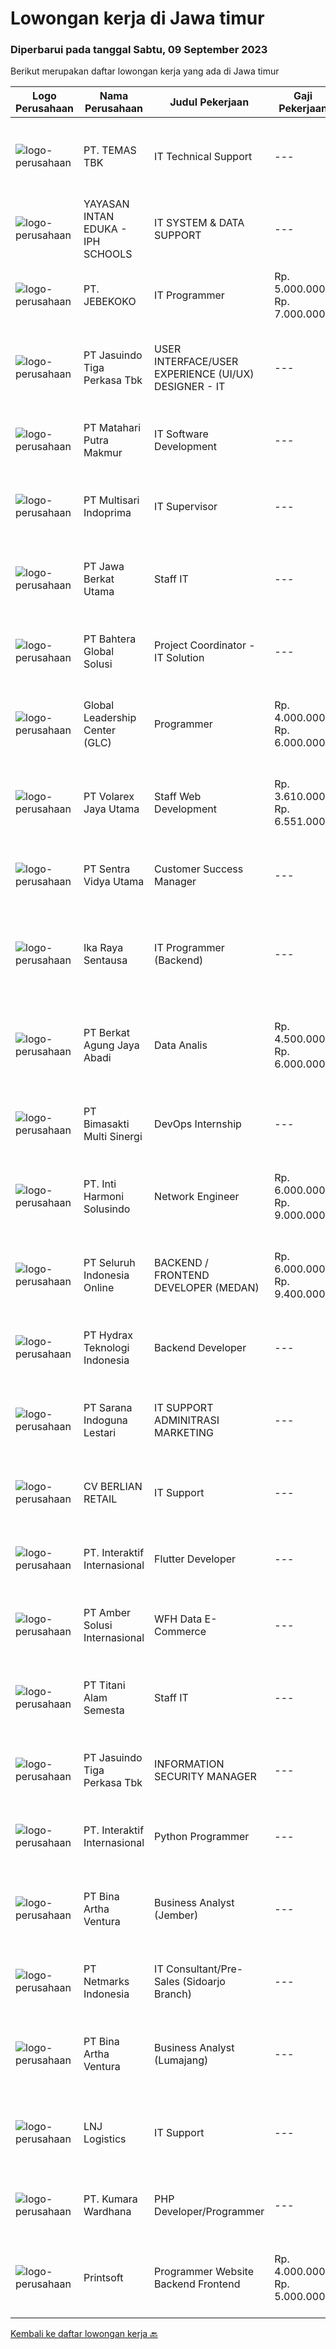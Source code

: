 
  # Lowongan kerja di Jawa timur

  ### Diperbarui pada tanggal Sabtu, 09 September 2023

  Berikut merupakan daftar lowongan kerja yang ada di Jawa timur

  |Logo Perusahaan | Nama Perusahaan | Judul Pekerjaan | Gaji Pekerjaan | Lokasi | Deskripsi | Tanggal diunggah | Pranala |
  | -------------- | --------------- | --------------- | --------- | --------- | -------------- | ------- | ----------- |
  |![logo-perusahaan](https://image-service-cdn.seek.com.au/f5582a69fb737dc28a1138c0a42ab43ebe33769a/ee4dce1061f3f616224767ad58cb2fc751b8d2dc)|PT. TEMAS TBK|IT Technical Support|---|Jawa Timur|Kualifikasi : Pendidikan minimal S1 Jurusan Komputer/ Informatika/ Telekomunikasi Memiliki pengalaman kerja minimal 1 tahun sebagai IT Infrastructure,...|Kamis, 07 September 2023|https://www.jobstreet.co.id/id/job/it-technical-support-4462022?token=0~a1183f9b-8ce6-4fd5-a451-9951083aec59&sectionRank=1&jobId=jobstreet-id-job-4462022|
|![logo-perusahaan](https://i.ibb.co/sqvTCh9/112815900-stock-vector-no-image-available-icon-flat-vector.webp)|YAYASAN INTAN EDUKA - IPH SCHOOLS|IT SYSTEM & DATA SUPPORT|---|Surabaya|Qualification: Computer and Technology Literate is a must Have minimum 1 years experience in the same field Great leadership skills, Pleasing...|Kamis, 07 September 2023|https://www.jobstreet.co.id/id/job/it-system-data-support-4462245?token=0~a1183f9b-8ce6-4fd5-a451-9951083aec59&sectionRank=2&jobId=jobstreet-id-job-4462245|
|![logo-perusahaan](https://image-service-cdn.seek.com.au/a35185b68c1ad50f4139f8d3293d8ad0365da490/ee4dce1061f3f616224767ad58cb2fc751b8d2dc)|PT. JEBEKOKO|IT Programmer|Rp. 5.000.000-Rp. 7.000.000|Gresik|General Requirements : Good in Troubleshooting &amp; Problem-Solving skills. Excellent Observation, Creative &amp; Communication Skills. Ability to...|Jumat, 08 September 2023|https://www.jobstreet.co.id/id/job/it-programmer-4463592?token=0~a1183f9b-8ce6-4fd5-a451-9951083aec59&sectionRank=3&jobId=jobstreet-id-job-4463592|
|![logo-perusahaan](https://image-service-cdn.seek.com.au/af38d604e6f81bafc849d1c25c6e20a1e8cbc479/ee4dce1061f3f616224767ad58cb2fc751b8d2dc)|PT Jasuindo Tiga Perkasa Tbk|USER INTERFACE/USER EXPERIENCE (UI/UX) DESIGNER - IT|---|Sidoarjo|KUALIFIKASI : Pendidikan minimal S1 Ilmu Komputer/Informatika/Manajemen Informatika/Teknologi Informasi/Teknik Elektro. Pengalaman minimal 2 tahun...|Jumat, 08 September 2023|https://www.jobstreet.co.id/id/job/user-interface-user-experience-ui-ux-designer-it-4463838?token=0~a1183f9b-8ce6-4fd5-a451-9951083aec59&sectionRank=4&jobId=jobstreet-id-job-4463838|
|![logo-perusahaan](https://image-service-cdn.seek.com.au/b5ec16873e14a23c56f160ea441f5293179adac8/ee4dce1061f3f616224767ad58cb2fc751b8d2dc)|PT Matahari Putra Makmur|IT Software Development|---|Pasuruan|Kualifikasi: Minimal D3/S1 Teknik Informatika/Komputer Usia Maksimal 35 tahun Fulstack Web Development (PHP, Javascript, CSS) Menguasai Framework...|Jumat, 08 September 2023|https://www.jobstreet.co.id/id/job/it-software-development-4464077?token=0~a1183f9b-8ce6-4fd5-a451-9951083aec59&sectionRank=5&jobId=jobstreet-id-job-4464077|
|![logo-perusahaan](https://image-service-cdn.seek.com.au/16e7778dd3032da2c8b56a73c91acb072767632f/ee4dce1061f3f616224767ad58cb2fc751b8d2dc)|PT Multisari Indoprima|IT Supervisor|---|Surabaya|Responsibilities: Create and develop website / apllication. Design attractive visual application. Create, maintain, testing, and develop website /...|Kamis, 07 September 2023|https://www.jobstreet.co.id/id/job/it-supervisor-4462193?token=0~a1183f9b-8ce6-4fd5-a451-9951083aec59&sectionRank=6&jobId=jobstreet-id-job-4462193|
|![logo-perusahaan](https://image-service-cdn.seek.com.au/ffc116b47569f29593c6c7ea170cd8fb55acab93/ee4dce1061f3f616224767ad58cb2fc751b8d2dc)|PT Jawa Berkat Utama|Staff IT|---|Malang|Kualifikasi: Lk2 Pendidikan Minimal D3/S1 Teknik Informatika/Sistem Informatika/Management Informatika Usia Maksimal 35 Th Minimal 3 Tahun dibidang IT...|Rabu, 06 September 2023|https://www.jobstreet.co.id/id/job/staff-it-4461205?token=0~a1183f9b-8ce6-4fd5-a451-9951083aec59&sectionRank=7&jobId=jobstreet-id-job-4461205|
|![logo-perusahaan](https://image-service-cdn.seek.com.au/423efb51b19b1a6ac133e0031f3d8345a149c34d/ee4dce1061f3f616224767ad58cb2fc751b8d2dc)|PT Bahtera Global Solusi|Project Coordinator - IT Solution|---|Jakarta Raya|Responsibilities : Make long term and short term work plans Set achievement targets and monitor work schedules Delegate tasks/projects to team members...|Kamis, 07 September 2023|https://www.jobstreet.co.id/id/job/project-coordinator-it-solution-4462497?token=0~a1183f9b-8ce6-4fd5-a451-9951083aec59&sectionRank=8&jobId=jobstreet-id-job-4462497|
|![logo-perusahaan](https://image-service-cdn.seek.com.au/e7a3c8ae9ab75635f9c2cfef753fe81e8d109f02/ee4dce1061f3f616224767ad58cb2fc751b8d2dc)|Global Leadership Center (GLC)|Programmer|Rp. 4.000.000-Rp. 6.000.000|Surabaya|BEST MACHINE TO HELP HUMANSalah satu perusahaan klien kami yang memimpin dalam menciptakan solusi otomatisasi industri yang inovatif. Berkomitmen...|Jumat, 08 September 2023|https://www.jobstreet.co.id/id/job/programmer-4463819?token=0~a1183f9b-8ce6-4fd5-a451-9951083aec59&sectionRank=9&jobId=jobstreet-id-job-4463819|
|![logo-perusahaan](https://image-service-cdn.seek.com.au/d2bb38936974629d777b018a5561810c0b290b07/ee4dce1061f3f616224767ad58cb2fc751b8d2dc)|PT Volarex Jaya Utama|Staff Web Development|Rp. 3.610.000-Rp. 6.551.000|Malang|Ketentuan : Usia 21-30 tahun Pendidikan minimal SMA Sederajat Memiliki pengalaman bekerja minimal 2 tahun Memiliki Notebook / Laptop Menguasai Bahasa...|Jumat, 08 September 2023|https://www.jobstreet.co.id/id/job/staff-web-development-4463578?token=0~a1183f9b-8ce6-4fd5-a451-9951083aec59&sectionRank=10&jobId=jobstreet-id-job-4463578|
|![logo-perusahaan](https://image-service-cdn.seek.com.au/8c42b48609d4bb354e67f19d01ae1f4c43213352/ee4dce1061f3f616224767ad58cb2fc751b8d2dc)|PT Sentra Vidya Utama|Customer Success Manager|---|Surabaya|Responsibilites: Build and maintain strong relationships with customers, ensuring they maximize the value of our products/services. Understand...|Jumat, 08 September 2023|https://www.jobstreet.co.id/id/job/customer-success-manager-4463972?token=0~a1183f9b-8ce6-4fd5-a451-9951083aec59&sectionRank=11&jobId=jobstreet-id-job-4463972|
|![logo-perusahaan](https://image-service-cdn.seek.com.au/37e95c6056231f9480a22e6af08bb7f6ca0c7b98/ee4dce1061f3f616224767ad58cb2fc751b8d2dc)|Ika Raya Sentausa|IT Programmer (Backend)|---|Malang|DESKRIPSI PEKERJAAN: Membuat design dan alur program sesuai permintaan dan kebutuhan user Mengimplementasikan sistem manual menjadi aplikasi / program...|Kamis, 07 September 2023|https://www.jobstreet.co.id/id/job/it-programmer-backend-4461701?token=0~a1183f9b-8ce6-4fd5-a451-9951083aec59&sectionRank=12&jobId=jobstreet-id-job-4461701|
|![logo-perusahaan](https://i.ibb.co/sqvTCh9/112815900-stock-vector-no-image-available-icon-flat-vector.webp)|PT Berkat Agung Jaya Abadi|Data Analis|Rp. 4.500.000-Rp. 6.000.000|Surabaya|KUALIFIKASI : DIUTAMAKAN LULUSAN S1 MATEMATIKA, STATISTIK MENGUASAI RUMUS2- DI EXCEL UNTUK PENGOLAHAN DATA (PIVOT TABLE,VLOOKUP,IF,SUM IF DLL)...|Rabu, 06 September 2023|https://www.jobstreet.co.id/id/job/data-analis-4461125?token=0~a1183f9b-8ce6-4fd5-a451-9951083aec59&sectionRank=13&jobId=jobstreet-id-job-4461125|
|![logo-perusahaan](https://image-service-cdn.seek.com.au/3c3597528a656ba0a7299263a04fc9ed9cb02b85/ee4dce1061f3f616224767ad58cb2fc751b8d2dc)|PT Bimasakti Multi Sinergi|DevOps Internship|---|Sidoarjo|Requirements: - Able to code (Golang is best, NodeJS, Python, Java, or Laravel)- Familiar with Cloud Providers (AWS, Ali, Azure, or GCP is a plus)-...|Jumat, 08 September 2023|https://www.jobstreet.co.id/id/job/devops-internship-4463241?token=0~a1183f9b-8ce6-4fd5-a451-9951083aec59&sectionRank=14&jobId=jobstreet-id-job-4463241|
|![logo-perusahaan](https://image-service-cdn.seek.com.au/4da4384406fabd2d801579470d36717aaa68d773/ee4dce1061f3f616224767ad58cb2fc751b8d2dc)|PT. Inti Harmoni Solusindo|Network Engineer|Rp. 6.000.000-Rp. 9.000.000|Aceh|Job Description :• Monitoring network performance and utilization on Site.• Perform Installation, configuration, and maintenance of network Devices on...|Rabu, 06 September 2023|https://www.jobstreet.co.id/id/job/network-engineer-4461310?token=0~a1183f9b-8ce6-4fd5-a451-9951083aec59&sectionRank=15&jobId=jobstreet-id-job-4461310|
|![logo-perusahaan](https://image-service-cdn.seek.com.au/c768f0670f8f8212da7de609b6af9d0b2e5134cc/ee4dce1061f3f616224767ad58cb2fc751b8d2dc)|PT Seluruh Indonesia Online|BACKEND / FRONTEND DEVELOPER (MEDAN)|Rp. 6.000.000-Rp. 9.400.000|Aceh|Back End Developer Requirements:-Candidate must possess at least Diploma, Bachelor Degree in computer science / Information Technology, Engineering...|Rabu, 06 September 2023|https://www.jobstreet.co.id/id/job/backend-frontend-developer-medan-4460682?token=0~a1183f9b-8ce6-4fd5-a451-9951083aec59&sectionRank=16&jobId=jobstreet-id-job-4460682|
|![logo-perusahaan](https://image-service-cdn.seek.com.au/0915e933a3dc2ea63450989533648cf5f53ea17f/ee4dce1061f3f616224767ad58cb2fc751b8d2dc)|PT Hydrax Teknologi Indonesia|Backend Developer|---|Jakarta Raya|Hydra X provides regulatory-compliant, enterprise-ready solutions to prepare institutional clients for the future of finance. We seek to bridge the...|Jumat, 08 September 2023|https://www.jobstreet.co.id/id/job/backend-developer-4463310?token=0~a1183f9b-8ce6-4fd5-a451-9951083aec59&sectionRank=17&jobId=jobstreet-id-job-4463310|
|![logo-perusahaan](https://image-service-cdn.seek.com.au/9a2d5e709289541fbbbfef7d950096ecbcf2f56c/ee4dce1061f3f616224767ad58cb2fc751b8d2dc)|PT Sarana Indoguna Lestari|IT SUPPORT ADMINITRASI MARKETING|---|Jawa Timur|Kriteria :• Umur Maksimal 28 Tahun• Punya Pengalaman Dibidang yang sama minimal 2 tahun• Pendidikan S1 diutamakan Lulusan S1 Sistem Informatika• Mahir...|Senin, 04 September 2023|https://www.jobstreet.co.id/id/job/it-support-adminitrasi-marketing-4457608?token=0~a1183f9b-8ce6-4fd5-a451-9951083aec59&sectionRank=18&jobId=jobstreet-id-job-4457608|
|![logo-perusahaan](https://image-service-cdn.seek.com.au/f07c7540985285d9aa5ecd368741890d71097022/ee4dce1061f3f616224767ad58cb2fc751b8d2dc)|CV BERLIAN RETAIL|IT Support|---|Surabaya|Kualifikasi:1. Usia maksimal 30 tahun.2. Pendidikan minimal S1 di bidang Informasi Teknologi (IT) atau sejenisnya.3. Pengalaman kerja minimal 1 tahun...|Kamis, 07 September 2023|https://www.jobstreet.co.id/id/job/it-support-1036887351?token=0~a1183f9b-8ce6-4fd5-a451-9951083aec59&sectionRank=19&jobId=jobstreet-id-job-1036887351|
|![logo-perusahaan](https://image-service-cdn.seek.com.au/fee2a774c571292590a8ae7f4d792de75df7af6c/ee4dce1061f3f616224767ad58cb2fc751b8d2dc)|PT. Interaktif Internasional|Flutter Developer|---|Surabaya|Kualifikasi : Lulusan S1 Teknik Informartika, Manajemen Informatika, Sistem Informasi, atau bidang yang sesuai (IPK min 3.00) Memiliki pengalaman min....|Jumat, 08 September 2023|https://www.jobstreet.co.id/id/job/flutter-developer-4463604?token=0~a1183f9b-8ce6-4fd5-a451-9951083aec59&sectionRank=20&jobId=jobstreet-id-job-4463604|
|![logo-perusahaan](https://i.ibb.co/sqvTCh9/112815900-stock-vector-no-image-available-icon-flat-vector.webp)|PT Amber Solusi Internasional|WFH Data E-Commerce|---|Bali|A. Working hour starting 8 PM - 5 AM WIB (starts in evening)B. Not possible for double job, the workload require full timeC. Not for those who still...|Selasa, 05 September 2023|https://www.jobstreet.co.id/id/job/wfh-data-e-commerce-4460149?token=0~a1183f9b-8ce6-4fd5-a451-9951083aec59&sectionRank=21&jobId=jobstreet-id-job-4460149|
|![logo-perusahaan](https://image-service-cdn.seek.com.au/0ebafdaa6a9e8e3824a51d230b5591619d870c23/ee4dce1061f3f616224767ad58cb2fc751b8d2dc)|PT Titani Alam Semesta|Staff IT|---|Surabaya|Maximum age 30 years old. Minimum Bachelor Degree - Informatika GPA 3.0 Sedikit Mandarin. Pengalaman dibidang IT minimal 4 tahun. Requirement:...|Sabtu, 02 September 2023|https://www.jobstreet.co.id/id/job/staff-it-4456722?token=0~a1183f9b-8ce6-4fd5-a451-9951083aec59&sectionRank=22&jobId=jobstreet-id-job-4456722|
|![logo-perusahaan](https://image-service-cdn.seek.com.au/af38d604e6f81bafc849d1c25c6e20a1e8cbc479/ee4dce1061f3f616224767ad58cb2fc751b8d2dc)|PT Jasuindo Tiga Perkasa Tbk|INFORMATION SECURITY MANAGER|---|Sidoarjo|KUALIFIKASI : Pendidikan minimal S1 Ilmu Komputer / Informatika / Manajemen Informatika / Teknologi Informasi / Teknik Elektro Pengalaman minimal 5...|Selasa, 05 September 2023|https://www.jobstreet.co.id/id/job/information-security-manager-4458879?token=0~a1183f9b-8ce6-4fd5-a451-9951083aec59&sectionRank=23&jobId=jobstreet-id-job-4458879|
|![logo-perusahaan](https://image-service-cdn.seek.com.au/49d6c560e01f8e2f6c83e1a9d8593424e06fc6ff/ee4dce1061f3f616224767ad58cb2fc751b8d2dc)|PT. Interaktif Internasional|Python Programmer|---|Surabaya|Kualifikasi : Lulusan D3/S1 Teknik Informatika, Manajemen Informatika, Teknik Komputer, Ilmu Komputer, atau bidang yg sesuai(IPK min 3.00) Memiliki...|Selasa, 05 September 2023|https://www.jobstreet.co.id/id/job/python-programmer-4459953?token=0~a1183f9b-8ce6-4fd5-a451-9951083aec59&sectionRank=24&jobId=jobstreet-id-job-4459953|
|![logo-perusahaan](https://image-service-cdn.seek.com.au/f0261d19c15b4a7ad0edc9de580c4eba704e92a0/ee4dce1061f3f616224767ad58cb2fc751b8d2dc)|PT Bina Artha Ventura|Business Analyst (Jember)|---|Jawa Timur|Tugas dan Tanggung Jawab Pekerjaan: Pengelolaan Portfolio Pinjaman Melakukan verifikasi terhadap dokumen KYC, memastikan bahwa klien tersebut benar...|Selasa, 05 September 2023|https://www.jobstreet.co.id/id/job/business-analyst-jember-4459946?token=0~a1183f9b-8ce6-4fd5-a451-9951083aec59&sectionRank=25&jobId=jobstreet-id-job-4459946|
|![logo-perusahaan](https://image-service-cdn.seek.com.au/70d04e3ce9db8d3018f940c9b7350b25d6c5e04b/ee4dce1061f3f616224767ad58cb2fc751b8d2dc)|PT Netmarks Indonesia|IT Consultant/Pre-Sales (Sidoarjo Branch)|---|Sidoarjo|Requirements: Degree in Computer Science, Information Technology or a related field (open for fresh graduate) Strong problem solving, prioritization...|Senin, 04 September 2023|https://www.jobstreet.co.id/id/job/it-consultant-pre-sales-sidoarjo-branch-4457279?token=0~a1183f9b-8ce6-4fd5-a451-9951083aec59&sectionRank=26&jobId=jobstreet-id-job-4457279|
|![logo-perusahaan](https://image-service-cdn.seek.com.au/f0261d19c15b4a7ad0edc9de580c4eba704e92a0/ee4dce1061f3f616224767ad58cb2fc751b8d2dc)|PT Bina Artha Ventura|Business Analyst (Lumajang)|---|Jawa Timur|Tugas dan Tanggung Jawab Pekerjaan: Pengelolaan Portfolio Pinjaman Melakukan verifikasi terhadap dokumen KYC, memastikan bahwa klien tersebut benar...|Selasa, 05 September 2023|https://www.jobstreet.co.id/id/job/business-analyst-lumajang-4459948?token=0~a1183f9b-8ce6-4fd5-a451-9951083aec59&sectionRank=27&jobId=jobstreet-id-job-4459948|
|![logo-perusahaan](https://i.ibb.co/sqvTCh9/112815900-stock-vector-no-image-available-icon-flat-vector.webp)|LNJ Logistics|IT Support|---|Jawa Timur|Kualifikasi: Minimal Pendidikan D3 atau S1 jurusan sistem informasi atau terkait; Usia maksimal 30 tahun; Memiliki kemampuan yang baik dibidang MS...|Selasa, 05 September 2023|https://www.jobstreet.co.id/id/job/it-support-1036866367?token=0~a1183f9b-8ce6-4fd5-a451-9951083aec59&sectionRank=28&jobId=jobstreet-id-job-1036866367|
|![logo-perusahaan](https://image-service-cdn.seek.com.au/2515681ecc43fd6ba21fbf632026e1d33e385a11/ee4dce1061f3f616224767ad58cb2fc751b8d2dc)|PT. Kumara Wardhana|PHP Developer/Programmer|---|Jawa Timur|Kualifikasi :Menguasai : Database : MY SQL, Oracle (preferred) Menguasai : CSS, HTML, Mampu dan Mahir mebuat Coding PHP, JavaScript (preferred)...|Senin, 04 September 2023|https://www.jobstreet.co.id/id/job/php-developer-programmer-4458408?token=0~a1183f9b-8ce6-4fd5-a451-9951083aec59&sectionRank=29&jobId=jobstreet-id-job-4458408|
|![logo-perusahaan](https://image-service-cdn.seek.com.au/ba94bf1b44183ab640721dfd870b0e746a88853a/ee4dce1061f3f616224767ad58cb2fc751b8d2dc)|Printsoft|Programmer Website Backend Frontend|Rp. 4.000.000-Rp. 5.000.000|Surabaya|Background Pendidikan tidak diutamakan, lebih diutamakan pengalaman kerja Lampirkan Portfolio Project Setidaknya memiliki 1 tahun pengalaman dalam...|Senin, 04 September 2023|https://www.jobstreet.co.id/id/job/programmer-website-backend-frontend-4457679?token=0~a1183f9b-8ce6-4fd5-a451-9951083aec59&sectionRank=30&jobId=jobstreet-id-job-4457679|


  [Kembali ke daftar lowongan kerja 🔙](../README.md#daftar-lowongan-kerja)
  